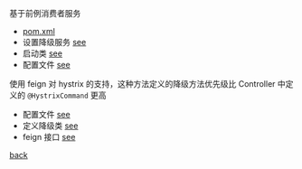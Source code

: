 基于前例消费者服务  
- [pom.xml](2/1.md)  
- 设置降级服务 [see](2/2.md)  
- 启动类 [see](2/3.md)  
- 配置文件 [see](2/7.md)  

使用 feign 对 hystrix 的支持，这种方法定义的降级方法优先级比 Controller 中定义的 `@HystrixCommand` 更高  
- 配置文件 [see](2/4.md)  
- 定义降级类 [see](2/5.md)  
- feign 接口 [see](2/6.md)  

[back](../4.md)  